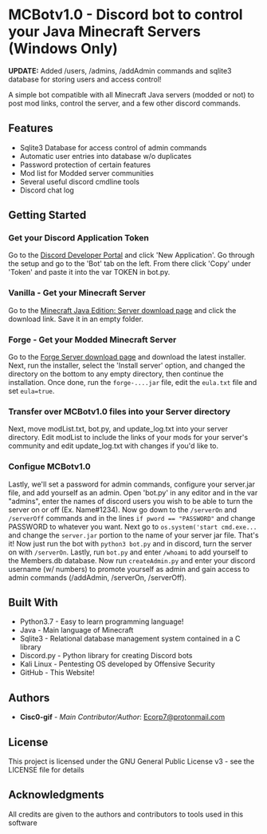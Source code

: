 # MCBotv1.0 - Discord bot to control your Java Minecraft Servers (Windows Only)

**UPDATE:** Added /users, /admins, /addAdmin commands and sqlite3 database for storing users and access control!

A simple bot compatible with all Minecraft Java servers (modded or not) to post mod links, control the server, and a few other discord commands.

## Features
* Sqlite3 Database for access control of admin commands
* Automatic user entries into database w/o duplicates
* Password protection of certain features
* Mod list for Modded server communities
* Several useful discord cmdline tools
* Discord chat log

## Getting Started

### Get your Discord Application Token
Go to the [Discord Developer Portal](<https://discordapp.com/developers/applications/>) and click 'New Application'. Go through the setup and go to the 'Bot' tab on the left. From there click 'Copy' under 'Token' and paste it into the var TOKEN in bot.py.

### Vanilla - Get your Minecraft Server
Go to the [Minecraft Java Edition: Server download page](<https://www.minecraft.net/en-us/download/server/>) and click the download link. Save it in an empty folder.

### Forge - Get your Modded Minecraft Server
Go to the [Forge Server download page](<http://files.minecraftforge.net/maven/net/minecraftforge/forge/index_1.16.4.html>) and download the latest installer. Next, run the installer, select the 'Install server' option, and changed the directory on the bottom to any empty directory, then continue the installation. Once done, run the ``` forge-....jar ``` file, edit the ``` eula.txt ``` file and set ``` eula=true ```. 

### Transfer over MCBotv1.0 files into your Server directory
Next, move modList.txt, bot.py, and update_log.txt into your server directory. Edit modList to include the links of your mods for your server's community and edit update_log.txt with changes if you'd like to.

### Configue MCBotv1.0
Lastly, we'll set a password for admin commands, configure your server.jar file, and add yourself as an admin. Open 'bot.py' in any editor and in the var "admins", enter the names of discord users you wish to be able to turn the server on or off (Ex. Name#1234). Now go down to the ``` /serverOn ``` and ``` /serverOff ``` commands and in the lines ``` if pword == "PASSWORD" ``` and change PASSWORD to whatever you want. Next go to ``` os.system('start cmd.exe... ``` and change the ``` server.jar ``` portion to the name of your server jar file. That's it! Now just run the bot with ``` python3 bot.py ``` and in discord, turn the server on with ``` /serverOn ```. Lastly, run ``` bot.py ``` and enter ``` /whoami ``` to add yourself to the Members.db database. Now run ``` createAdmin.py ``` and enter your discord username (w/ numbers) to promote yourself as admin and gain access to admin commands (/addAdmin, /serverOn, /serverOff).

## Built With

* Python3.7 - Easy to learn programming language!
* Java - Main language of Minecraft
* Sqlite3 - Relational database management system contained in a C library
* Discord.py - Python library for creating Discord bots
* Kali Linux - Pentesting OS developed by Offensive Security
* GitHub - This Website!

## Authors

* **Cisc0-gif** - *Main Contributor/Author*: Ecorp7@protonmail.com

## License

This project is licensed under the GNU General Public License v3 - see the LICENSE file for details

## Acknowledgments

All credits are given to the authors and contributors to tools used in this software
